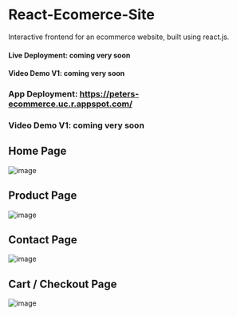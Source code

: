 
# React-Ecomerce-Site
Interactive frontend for an ecommerce website, built using react.js.
#### Live Deployment: coming very soon
#### Video Demo V1: coming very soon
### App Deployment: https://peters-ecommerce.uc.r.appspot.com/
### Video Demo V1: coming very soon

## Home Page
![image](https://user-images.githubusercontent.com/87671757/235365519-adb9c2e4-c048-4641-adc0-04e9ed425a38.png)
## Product Page
![image](https://user-images.githubusercontent.com/87671757/235365567-f8b30e54-9192-41f5-aad1-92482463ab54.png)
## Contact Page
![image](https://user-images.githubusercontent.com/87671757/235365587-a1793d03-1b07-4c88-97d5-8ff6f682107a.png)
## Cart / Checkout Page
![image](https://user-images.githubusercontent.com/87671757/235365626-607c411f-5b91-4d59-bd4b-c443996ecc84.png)
